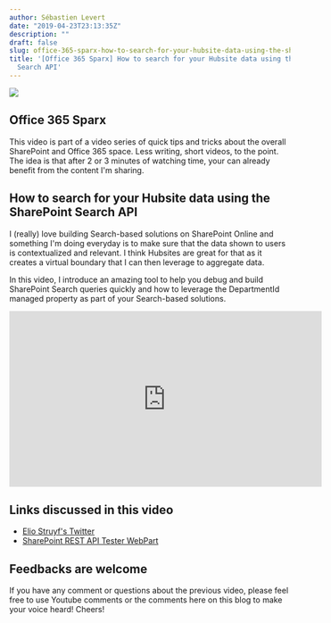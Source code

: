 ```yaml
---
author: Sébastien Levert
date: "2019-04-23T23:13:35Z"
description: ""
draft: false
slug: office-365-sparx-how-to-search-for-your-hubsite-data-using-the-sharepoint-search-api
title: '[Office 365 Sparx] How to search for your Hubsite data using the SharePoint
  Search API'
---
```



![](/content/images/2019/04/Office-365-Sparx---Search-API-DepartmentId.jpg)

## Office 365 Sparx
This video is part of a video series of quick tips and tricks about the overall SharePoint and Office 365 space. Less writing, short videos, to the point. The idea is that after 2 or 3 minutes of watching time, your can already benefit from the content I'm sharing.

## How to search for your Hubsite data using the SharePoint Search API
I (really) love building Search-based solutions on SharePoint Online and something I'm doing everyday is to make sure that the data shown to users is contextualized and relevant. I think Hubsites are great for that as it creates a virtual boundary that I can then leverage to aggregate data.

In this video, I introduce an amazing tool to help you debug and build SharePoint Search queries quickly and how to leverage the DepartmentId managed property as part of your Search-based solutions.

<iframe width="560" height="315" src="https://www.youtube.com/embed/Yydlwq15gF8" frameborder="0" allow="accelerometer; autoplay; encrypted-media; gyroscope; picture-in-picture" allowfullscreen></iframe>

## Links discussed in this video

* [Elio Struyf's Twitter](https://twitter.com/estruyf)
* [SharePoint REST API Tester WebPart](https://github.com/estruyf/spfx-rest-api-tester)

## Feedbacks are welcome
If you have any comment or questions about the previous video, please feel free to use Youtube comments or the comments here on this blog to make your voice heard! Cheers!  